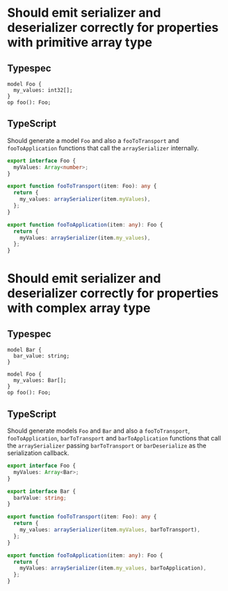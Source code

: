 # Should emit serializer and deserializer correctly for properties with primitive array type

## Typespec

```tsp
model Foo {
  my_values: int32[];
}
op foo(): Foo;
```

## TypeScript

Should generate a model `Foo` and also a `fooToTransport` and `fooToApplication` functions that call the `arraySerializer` internally.

```ts src/models/models.ts interface Foo
export interface Foo {
  myValues: Array<number>;
}
```

```ts src/models/serializers.ts function fooToTransport
export function fooToTransport(item: Foo): any {
  return {
    my_values: arraySerializer(item.myValues),
  };
}
```

```ts src/models/serializers.ts function fooToApplication
export function fooToApplication(item: any): Foo {
  return {
    myValues: arraySerializer(item.my_values),
  };
}
```

# Should emit serializer and deserializer correctly for properties with complex array type

## Typespec

```tsp
model Bar {
  bar_value: string;
}

model Foo {
  my_values: Bar[];
}
op foo(): Foo;
```

## TypeScript

Should generate models `Foo` and `Bar` and also a `fooToTransport`, `fooToApplication`, `barToTransport` and `barToApplication` functions that call the `arraySerializer` passing `barToTransport` or `barDeserialize` as the serialization callback.

```ts src/models/models.ts interface Foo
export interface Foo {
  myValues: Array<Bar>;
}
```

```ts src/models/models.ts interface Bar
export interface Bar {
  barValue: string;
}
```

```ts src/models/serializers.ts function fooToTransport
export function fooToTransport(item: Foo): any {
  return {
    my_values: arraySerializer(item.myValues, barToTransport),
  };
}
```

```ts src/models/serializers.ts function fooToApplication
export function fooToApplication(item: any): Foo {
  return {
    myValues: arraySerializer(item.my_values, barToApplication),
  };
}
```
